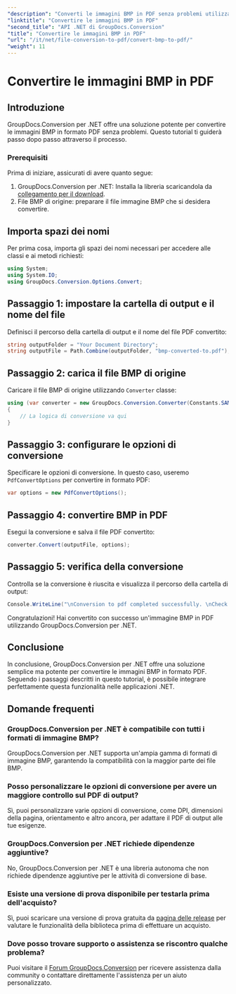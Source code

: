 ```yaml
---
"description": "Converti le immagini BMP in PDF senza problemi utilizzando GroupDocs.Conversion per .NET. Opzioni personalizzabili per un output ottimale."
"linktitle": "Convertire le immagini BMP in PDF"
"second_title": "API .NET di GroupDocs.Conversion"
"title": "Convertire le immagini BMP in PDF"
"url": "/it/net/file-conversion-to-pdf/convert-bmp-to-pdf/"
"weight": 11
---
```


# Convertire le immagini BMP in PDF

## Introduzione
GroupDocs.Conversion per .NET offre una soluzione potente per convertire le immagini BMP in formato PDF senza problemi. Questo tutorial ti guiderà passo dopo passo attraverso il processo.
### Prerequisiti
Prima di iniziare, assicurati di avere quanto segue:
1. GroupDocs.Conversion per .NET: Installa la libreria scaricandola da [collegamento per il download](https://releases.groupdocs.com/conversion/net/).
2. File BMP di origine: preparare il file immagine BMP che si desidera convertire.

## Importa spazi dei nomi
Per prima cosa, importa gli spazi dei nomi necessari per accedere alle classi e ai metodi richiesti:
```csharp
using System;
using System.IO;
using GroupDocs.Conversion.Options.Convert;
```
## Passaggio 1: impostare la cartella di output e il nome del file
Definisci il percorso della cartella di output e il nome del file PDF convertito:
```csharp
string outputFolder = "Your Document Directory";
string outputFile = Path.Combine(outputFolder, "bmp-converted-to.pdf");
```
## Passaggio 2: carica il file BMP di origine
Caricare il file BMP di origine utilizzando `Converter` classe:
```csharp
using (var converter = new GroupDocs.Conversion.Converter(Constants.SAMPLE_BMP))
{
    // La logica di conversione va qui
}
```
## Passaggio 3: configurare le opzioni di conversione
Specificare le opzioni di conversione. In questo caso, useremo `PdfConvertOptions` per convertire in formato PDF:
```csharp
var options = new PdfConvertOptions();
```
## Passaggio 4: convertire BMP in PDF
Esegui la conversione e salva il file PDF convertito:
```csharp
converter.Convert(outputFile, options);
```
## Passaggio 5: verifica della conversione
Controlla se la conversione è riuscita e visualizza il percorso della cartella di output:
```csharp
Console.WriteLine("\nConversion to pdf completed successfully. \nCheck output in {0}", outputFolder);
```
Congratulazioni! Hai convertito con successo un'immagine BMP in PDF utilizzando GroupDocs.Conversion per .NET.

## Conclusione
In conclusione, GroupDocs.Conversion per .NET offre una soluzione semplice ma potente per convertire le immagini BMP in formato PDF. Seguendo i passaggi descritti in questo tutorial, è possibile integrare perfettamente questa funzionalità nelle applicazioni .NET.
## Domande frequenti
### GroupDocs.Conversion per .NET è compatibile con tutti i formati di immagine BMP?
GroupDocs.Conversion per .NET supporta un'ampia gamma di formati di immagine BMP, garantendo la compatibilità con la maggior parte dei file BMP.
### Posso personalizzare le opzioni di conversione per avere un maggiore controllo sul PDF di output?
Sì, puoi personalizzare varie opzioni di conversione, come DPI, dimensioni della pagina, orientamento e altro ancora, per adattare il PDF di output alle tue esigenze.
### GroupDocs.Conversion per .NET richiede dipendenze aggiuntive?
No, GroupDocs.Conversion per .NET è una libreria autonoma che non richiede dipendenze aggiuntive per le attività di conversione di base.
### Esiste una versione di prova disponibile per testarla prima dell'acquisto?
Sì, puoi scaricare una versione di prova gratuita da [pagina delle release](https://releases.groupdocs.com/) per valutare le funzionalità della biblioteca prima di effettuare un acquisto.
### Dove posso trovare supporto o assistenza se riscontro qualche problema?
Puoi visitare il [Forum GroupDocs.Conversion](https://forum.groupdocs.com/c/conversion/11) per ricevere assistenza dalla community o contattare direttamente l'assistenza per un aiuto personalizzato.